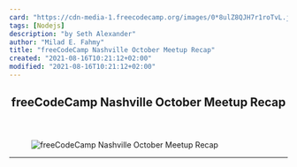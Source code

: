 ```yaml
---
card: "https://cdn-media-1.freecodecamp.org/images/0*8ulZ8QJH7r1roTvL.jpg"
tags: [Nodejs]
description: "by Seth Alexander"
author: "Milad E. Fahmy"
title: "freeCodeCamp Nashville October Meetup Recap"
created: "2021-08-16T10:21:12+02:00"
modified: "2021-08-16T10:21:12+02:00"
---
```

<div class="site-wrapper">
<main id="site-main" class="site-main outer">
<div class="inner">
<article class="post-full post tag-nodejs tag-web-development tag-self-improvement tag-learning-to-code tag-tech ">
<header class="post-full-header">
<h1 class="post-full-title">freeCodeCamp Nashville October Meetup Recap</h1>
</header>
<figure class="post-full-image">
<picture>
<source media="(max-width: 700px)" sizes="1px" srcset="data:image/gif;base64,R0lGODlhAQABAIAAAAAAAP///yH5BAEAAAAALAAAAAABAAEAAAIBRAA7 1w">
<source media="(min-width: 701px)" sizes="(max-width: 800px) 400px,
(max-width: 1170px) 700px,
1400px" srcset="https://cdn-media-1.freecodecamp.org/images/0*8ulZ8QJH7r1roTvL.jpg 300w,
https://cdn-media-1.freecodecamp.org/images/0*8ulZ8QJH7r1roTvL.jpg 600w,
https://cdn-media-1.freecodecamp.org/images/0*8ulZ8QJH7r1roTvL.jpg 1000w,
https://cdn-media-1.freecodecamp.org/images/0*8ulZ8QJH7r1roTvL.jpg 2000w">
<img onerror="this.style.display='none'" src="https://cdn-media-1.freecodecamp.org/images/0*8ulZ8QJH7r1roTvL.jpg" alt="freeCodeCamp Nashville October Meetup Recap">
</picture>
</figure>
<section class="post-full-content">
<div class="post-content medium-migrated-article">
</div>
<hr>
</section>
</article>
</div>
</main>
</div>
<!-- Google Tag Manager (noscript) -->
<!-- End Google Tag Manager (noscript) -->
